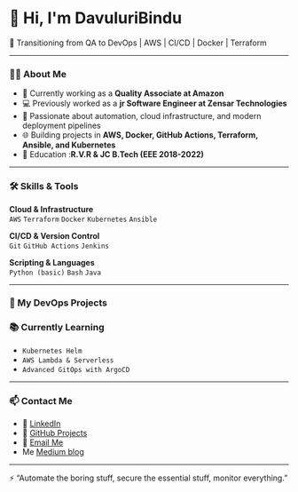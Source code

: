 # 👋 Hi, I'm DavuluriBindu
🌱 Transitioning from QA to DevOps | AWS | CI/CD | Docker | Terraform

---

### 👨‍💻 About Me

- 💼 Currently working as a **Quality Associate at Amazon**
- 💻 Previously worked as a **jr Software Engineer at Zensar Technologies**
- 🚀 Passionate about automation, cloud infrastructure, and modern deployment pipelines
- 🌐 Building projects in **AWS, Docker, GitHub Actions, Terraform, Ansible, and Kubernetes**
- 📖 Education :**R.V.R & JC  B.Tech (EEE 2018-2022)**

---

### 🛠️ Skills & Tools

**Cloud & Infrastructure**  
`AWS` `Terraform` `Docker` `Kubernetes` `Ansible`  

**CI/CD & Version Control**  
`Git` `GitHub Actions` `Jenkins`  

**Scripting & Languages**  
`Python (basic)` `Bash` `Java`  

---

### 🚧 My DevOps Projects



### 📚 Currently Learning

- `Kubernetes Helm`
- `AWS Lambda & Serverless`
- `Advanced GitOps with ArgoCD`

---

### 📫 Contact Me

- 🔗 [LinkedIn](https://www.linkedin.com/in/bindu-davuluri-875633190/)
- 🧰 [GitHub Projects](https://github.com/DavuluriBindu)
- 📧 [Email Me](mailto:davuluribindu995.com)
- Me [Medium blog](https://medium.com/@davuluribindu23)


---
⚡ “Automate the boring stuff, secure the essential stuff, monitor everything.”



